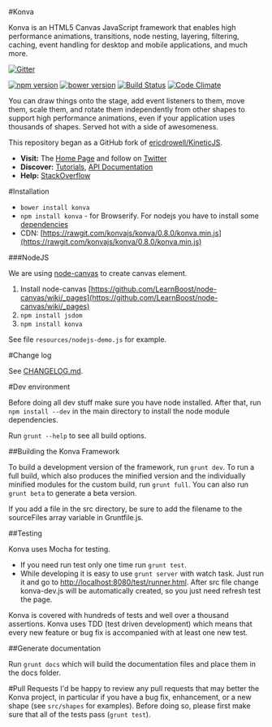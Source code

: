 #Konva

Konva is an HTML5 Canvas JavaScript framework that enables high performance animations, transitions, node nesting, layering, filtering, caching, event handling for desktop and mobile applications, and much more.

[![Gitter](https://badges.gitter.im/Join%20Chat.svg)](https://gitter.im/konvajs/konva?utm_source=badge&utm_medium=badge&utm_campaign=pr-badge)

[![npm version](https://badge.fury.io/js/konva.svg)](http://badge.fury.io/js/konva) [![bower version](https://badge.fury.io/bo/konva.svg)](http://badge.fury.io/bo/konva)
[![Build Status](https://travis-ci.org/konvajs/konva.png)](https://travis-ci.org/konvajs/konva)  [![Code Climate](https://codeclimate.com/github/konvajs/konva/badges/gpa.svg)](https://codeclimate.com/github/konvajs/konva)

You can draw things onto the stage, add event listeners to them, move them, scale them, and rotate them independently from other shapes to support high performance animations, even if your application uses thousands of shapes. Served hot with a side of awesomeness.

This repository began as a GitHub fork of [ericdrowell/KineticJS](https://github.com/ericdrowell/KineticJS).

* **Visit:** The [Home Page](http://konvajs.github.io/) and follow on [Twitter](https://twitter.com/lavrton)
* **Discover:** [Tutorials](http://konvajs.github.io/docs), [API Documentation](http://konvajs.github.io/docs)
* **Help:** [StackOverflow](http://stackoverflow.com/questions/tagged/konvajs)

#Installation

* `bower install konva`
* `npm install konva` - for Browserify. For nodejs you have to install some [dependencies](#nodejs)
* CDN: [https://rawgit.com/konvajs/konva/0.8.0/konva.min.js](https://rawgit.com/konvajs/konva/0.8.0/konva.min.js)

###NodeJS

We are using [node-canvas](https://github.com/LearnBoost/node-canvas) to create canvas element.

1. Install node-canvas [https://github.com/LearnBoost/node-canvas/wiki/_pages](https://github.com/LearnBoost/node-canvas/wiki/_pages)
2. `npm install jsdom`
3. `npm install konva`

See file `resources/nodejs-demo.js` for example.

#Change log

See [CHANGELOG.md](https://github.com/konvajs/konva/blob/master/CHANGELOG.md).

#Dev environment

Before doing all dev stuff make sure you have node installed. After that, run `npm install --dev` in the main directory to install the node module dependencies.

Run `grunt --help` to see all build options.

##Building the Konva Framework

To build a development version of the framework, run `grunt dev`. To run a full build, which also produces the minified version and the individually minified modules for the custom build, run `grunt full`.  You can also run `grunt beta` to generate a beta version.   

If you add a file in the src directory, be sure to add the filename to the sourceFiles array variable in Gruntfile.js.

##Testing

Konva uses Mocha for testing.

* If you need run test only one time run `grunt test`.
* While developing it is easy to use `grunt server` with watch task. Just run it and go to [http://localhost:8080/test/runner.html](http://localhost:8080/test/runner.html). After src file change konva-dev.js will be automatically created, so you just need refresh test the page.

Konva is covered with hundreds of tests and well over a thousand assertions.
Konva uses TDD (test driven development) which means that every new feature or bug fix is accompanied with at least one new test.

##Generate documentation

Run `grunt docs` which will build the documentation files and place them in the docs folder.


#Pull Requests
I'd be happy to review any pull requests that may better the Konva project,
in particular if you have a bug fix, enhancement, or a new shape (see `src/shapes` for examples).  Before doing so, please first make sure that all of the tests pass (`grunt test`).
